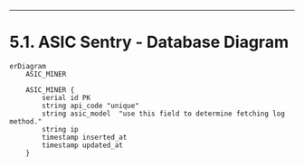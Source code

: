 ---
# 5.1. ASIC Sentry - Database Diagram

```mermaid
erDiagram
    ASIC_MINER

    ASIC_MINER {
        serial id PK
        string api_code "unique"
        string asic_model  "use this field to determine fetching log method."
        string ip
        timestamp inserted_at
        timestamp updated_at
    }
```
